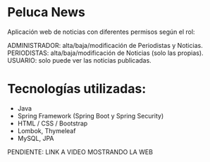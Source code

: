 # Peluca News

Aplicación web de noticias con diferentes permisos según el rol:
  
  ADMINISTRADOR: alta/baja/modificación de Periodistas y Noticias.
  PERIODISTAS: alta/baja/modificación de Noticias (solo las propias).
  USUARIO: solo puede ver las noticias publicadas.


# Tecnologías utilizadas:
- Java
- Spring Framework (Spring Boot y Spring Security)
- HTML / CSS / Bootstrap
- Lombok, Thymeleaf
- MySQL, JPA


PENDIENTE: LINK A VIDEO MOSTRANDO LA WEB
